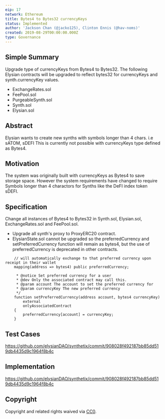 ```yaml
---
eip: 17
network: Ethereum
title: Bytes4 to Bytes32 currencyKeys
status: Implemented
author: 'Jackson Chan (@jacko125), Clinton Ennis (@hav-noms)'
created: 2019-08-29T00:00:00.000Z
type: Governance
---
```


## Simple Summary

<!--"If you can't explain it simply, you don't understand it well enough." Provide a simplified and layman-accessible explanation of the EIP.-->
Upgrade type of currencyKeys from Bytes4 to Bytes32. The following Elysian contracts will be upgraded to reflect bytes32 for currencyKeys and synth.currencyKey values.  

- ExchangeRates.sol
- FeePool.sol
- PurgeableSynth.sol
- Synth.sol
- Elysian.sol

## Abstract

<!--A short (~200 word) description of the technical issue being addressed.-->
Elysian wants to create new synths with symbols longer than 4 chars. i.e sATOM, sDEFI This is currently not possible
with currencyKeys type defined as Bytes4.

## Motivation

<!--The motivation is critical for EIPs that want to change Elysian. It should clearly explain why the existing protocol specification is inadequate to address the problem that the EIP solves. EIP submissions without sufficient motivation may be rejected outright.-->
The system was originally built with currencyKeys as Bytes4 to save storage space. However the system requirements have changed to require Symbols longer than 4 charactors for Synths like the DeFI index token sDEFI.

## Specification

<!--The technical specification should describe the syntax and semantics of any new feature.-->
Change all instances of Bytes4 to Bytes32 in Synth.sol, Elysian.sol, ExchangeRates.sol and FeePool.sol.

- Upgrade all synth's proxy to ProxyERC20 contract.
- ElysianState.sol cannot be upgraded so the preferredCurrency and setPreferredCurrency function will remain as bytes4, but the use of preferredCurrency is deprecated in other contracts.

```    // Users can specify their preferred currency, in which case all synths they receive
    // will automatically exchange to that preferred currency upon receipt in their wallet
    mapping(address => bytes4) public preferredCurrency;
````

```    /**
     * @notice Set preferred currency for a user
     * @dev Only the associated contract may call this.
     * @param account The account to set the preferred currency for
     * @param currencyKey The new preferred currency
     */
    function setPreferredCurrency(address account, bytes4 currencyKey)
        external
        onlyAssociatedContract
    {
        preferredCurrency[account] = currencyKey;
    }
```

## Test Cases

<!--Test cases for an implementation are mandatory for EIPs but can be included with the implementation..-->
https://github.com/elysianDAO/synthetix/commit/908028f492187bb85dd519db4435d9c1964f8b4c

## Implementation

<!--The implementations must be completed before any EIP is given status "Implemented", but it need not be completed before the EIP is "Approved". While there is merit to the approach of reaching consensus on the specification and rationale before writing code, the principle of "rough consensus and running code" is still useful when it comes to resolving many discussions of API details.-->
https://github.com/elysianDAO/synthetix/commit/908028f492187bb85dd519db4435d9c1964f8b4c


## Copyright

Copyright and related rights waived via [CC0](https://creativecommons.org/publicdomain/zero/1.0/).
